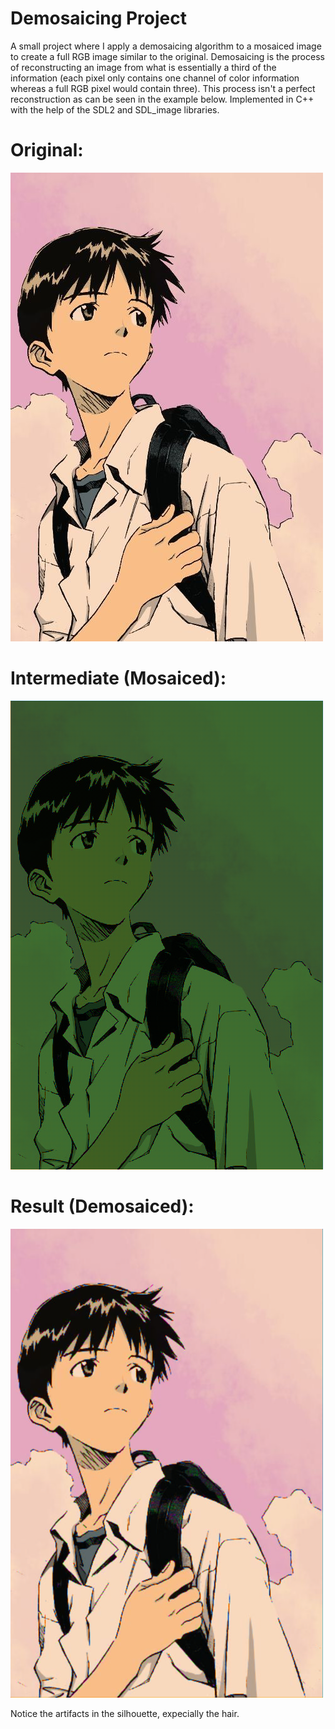 # Demosaicing Project
A small project where I apply a demosaicing algorithm to a mosaiced image to create a full RGB image similar to the original. Demosaicing is the process of reconstructing an image from what is essentially a third of the information (each pixel only contains one channel of color information whereas a full RGB pixel would contain three). This process isn't a perfect reconstruction as can be seen in the example below.
Implemented in C++ with the help of the SDL2 and SDL_image libraries.

# Original:
![alt text](https://github.com/jmielc2/Demosaicing/blob/master/docs/shinji.jpg?raw=true)

# Intermediate (Mosaiced):
![alt text](https://github.com/jmielc2/Demosaicing/blob/master/docs/intermediate.png?raw=true)

# Result (Demosaiced):
![alt text](https://github.com/jmielc2/Demosaicing/blob/master/docs/result.png?raw=true)

Notice the artifacts in the silhouette, expecially the hair.
